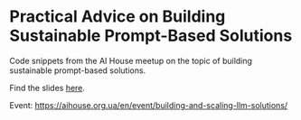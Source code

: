 # Practical Advice on Building Sustainable Prompt-Based Solutions

Code snippets from the AI House meetup on the topic of building sustainable prompt-based solutions.

Find the slides [here](https://docs.google.com/presentation/d/1vi3W8_DWHy4_rd0n_so03aN5jhjKaZ8-MMQSnIpSeBM/edit?usp=sharing).

Event: https://aihouse.org.ua/en/event/building-and-scaling-llm-solutions/
